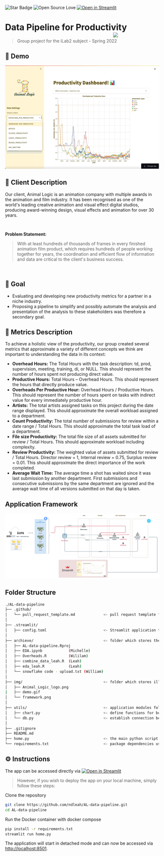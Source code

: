 ![Star Badge](https://img.shields.io/static/v1?label=%F0%9F%8C%9F&message=If%20Useful&style=style=flat&color=BC4E99)
![Open Source Love](https://badges.frapsoft.com/os/v1/open-source.svg?v=103)
[![Open in Streamlit](https://static.streamlit.io/badges/streamlit_badge_black_white.svg)](https://ndleah-al-data-pipeline-home-vzc1tq.streamlitapp.com)

# Data Pipeline for Productivity <img src="http://pixelartmaker-data-78746291193.nyc3.digitaloceanspaces.com/image/96a034beedb086d.png" align="right" width="150" />

> Group project for the iLab2 subject - Spring 2022

## 🎥 Demo
![demo](img/demo.gif)

## 👤 Client Description

Our client, Animal Logic is an animation company with multiple awards in the animation and film industry. It has been recognised as one of the world's leading creative animation and visual effect digital studios, producing award-winning design, visual effects and animation for over 30 years.

 <br>

**Problem Statement:**
> With at least hundreds of thousands of frames in every finished animation film product, which requires hundreds of people working together for years, the coordination and efficient flow of information and data are critical to the client's business success.
</br>

## 🎯 Goal 
* Evaluating and developing new productivity metrics for a partner in a niche industry. 
* Proposing a pipeline to simplify and possibly automate the analysis and presentation of the analysis to these stakeholders was therefore a secondary goal. 

## 📝 Metrics Description

To achieve a holistic view of the productivity, our group created several metrics that approximate a variety of different concepts we think are important to understanding the data in its context: 
* **Overhead Hours:** The Total Hours with the task description: td, prod, supervision, meeting, training, di, or NULL. This should represent the number of hours spent not producing direct value. 
* **Productive Hours:** Total Hours – Overhead Hours. This should represent the hours that directly produce value. 
* **Overheads Per Productive Hour:** Overhead Hours / Productive Hours. This should represent the number of hours spent on tasks with indirect value for every immediately productive hour. 
* **Artists:** The total artists assigned tasks on this project during the date range displayed. This should approximate the overall workload assigned to a department. 
* **Count Productivity:** The total number of submissions for review within a date range / Total Hours. This should approximate the total task load of a department. 
* **File size Productivity:** The total file size of all assets submitted for review / Total Hours. This should approximate workload including complexity. 
* **Review Productivity:** The weighted value of assets submitted for review / Total Hours. Director review = 1, Internal review = 0.75, Surplus review = 0.01. This should approximate the direct importance of the work completed. 
* **Average Wait Time:** The average time a shot has waited since it was last submission by another department. First submissions and consecutive submissions by the same department are ignored and the average wait time of all versions submitted on that day is taken. 

## Application Framework

![framework](img/framework.png)


## Folder Structure

```bash
./AL-data-pipeline
├── .github/
│   └── pull_request_template.md             <- pull request template for team  collaboration
│
├── .streamlit/
│   ├── config.toml                          <- Streamlit application theme configuration file
│
├── archieve/                                <- folder which stores the old working files of our team
│   ├── AL-data-pipeline.Rproj
│   ├── EDA.ipynb            (Michelle)      
│   ├── Overheads.R          (Wililam)
│   ├── combine_data_leah.R  (Leah)          
│   ├── eda_leah.R           (Leah)
│   └── snowflake code - upload.txt (William)
│
├── img/                                     <- folder which stores illustration for this GH project
│   ├── Animal_Logic_logo.png
|   ├── demo.gif
│   └── framework.png
│
├── utils/                                   <- application modules folder
│   ├── chart.py                             <- define functions for building application charts modules folder
│   └── db.py                                <- establish connection between Snowflake and Streamlit for data extraction
│
├── .gitignore
├── README.md
├── home.py                                  <- the main python script to run the Streamlit application
└── requirements.txt                         <- package dependencies used for this application
```

## ⚙️ Instructions

The app can be accessed directly via [![Open in Streamlit](https://static.streamlit.io/badges/streamlit_badge_black_white.svg)](https://ndleah-al-data-pipeline-home-vzc1tq.streamlitapp.com)

> However, if you wish to deploy the app on your local machine, simply follow these steps:

Clone the repository

```bash
git clone https://github.com/ndleah/AL-data-pipeline.git
cd AL-data-pipeline
```

Run the Docker container with docker compose

```bash
pip install -r requirements.txt 
streamlit run home.py
```

The application will start in detached mode and can now be accessed via [http://localhost:8501](http://localhost:8501). 





